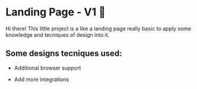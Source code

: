 # Landing Page - V1 📝

Hi there! This little project is a like a landing page really basic to apply some knowledge and tecniques of design into it.




## Some designs tecniques used:

- Additional browser support

- Add more integrations

